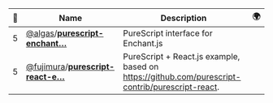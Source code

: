 |:star2: | Name | Description | 🌍|
|---|---|---|---|
|5|[@algas](https://github.com/algas)/[**purescript-enchant…**](https://github.com/algas/purescript-enchantjs)|PureScript interface for Enchant.js||
|5|[@fujimura](https://github.com/fujimura)/[**purescript-react-e…**](https://github.com/fujimura/purescript-react-example)|PureScript + React.js example, based on https://github.com/purescript-contrib/purescript-react.||

